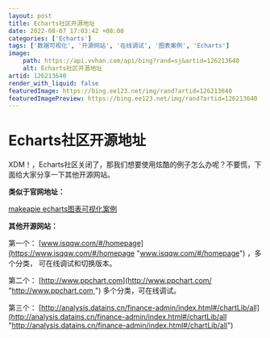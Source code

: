 ```yaml
---
layout: post
title: Echarts社区开源地址
date: 2022-08-07 17:03:42 +08:00
categories: ['Echarts']
tags: ['数据可视化', '开源网站', '在线调试', '图表案例', 'Echarts']
image:
    path: https://api.vvhan.com/api/bing?rand=sj&artid=126213640
    alt: Echarts社区开源地址
artid: 126213640
render_with_liquid: false
featuredImage: https://bing.ee123.net/img/rand?artid=126213640
featuredImagePreview: https://bing.ee123.net/img/rand?artid=126213640
---
```


# Echarts社区开源地址

XDM！，Echarts社区关闭了，那我们想要使用炫酷的例子怎么办呢？不要慌，下面给大家分享一下其他开源网站。

**类似于官网地址：**
  
[makeapie echarts图表可视化案例](https://www.makeapie.cn/echarts "makeapie echarts图表可视化案例")

**其他开源网站：**

第一个：
[www.isqqw.com/#/homepage](https://www.isqqw.com/#/homepage "www.isqqw.com/#/homepage")
，多个分类， 可在线调试和切换版本。
  
第二个：
[http://www.ppchart.com](http://www.ppchart.com/ "http://www.ppchart.com ")
多个分类，可在线调试。
  
第三个：
[http://analysis.datains.cn/finance-admin/index.html#/chartLib/all](http://analysis.datains.cn/finance-admin/index.html#/chartLib/all "http://analysis.datains.cn/finance-admin/index.html#/chartLib/all")